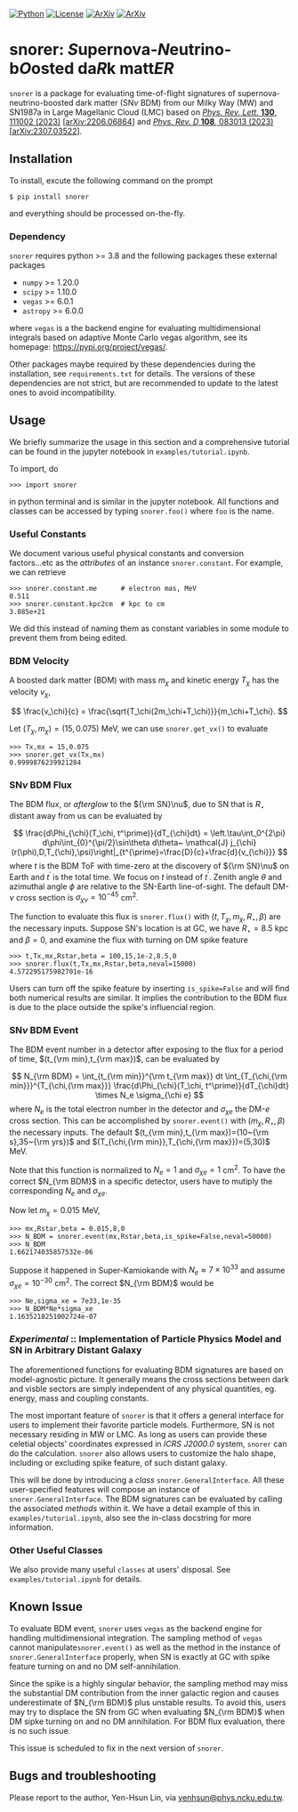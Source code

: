 <a href = "https://python.org" target = "_blank">![Python](https://img.shields.io/badge/python-3.8-blue.svg)</a>
<a href = "https://choosealicense.com/licenses/gpl-3.0/"  target = "_blank">![License](https://img.shields.io/badge/License-GPL_3.0-blue.svg)</a>
<a href = "https://arxiv.org/abs/2206.06864"  target = "_blank">![ArXiv](https://img.shields.io/badge/arXiv-2206.06864-yellowgreen.svg)</a>
<a href = "https://arxiv.org/abs/2307.03522"  target = "_blank">![ArXiv](https://img.shields.io/badge/arXiv-2307.03522-yellowgreen.svg)</a>

# snorer: *S*upernova-*N*eutrino-b*O*osted da*R*k matt*ER*


`snorer` is a package for evaluating time-of-flight signatures of supernova-neutrino-boosted dark matter (SN*ν* BDM) from our Milky Way (MW) and SN1987a in Large Magellanic Cloud (LMC) based on
<a href = "https://doi.org/10.1103/PhysRevLett.130.111002" target = "_blank">*Phys. Rev. Lett.* **130**, 111002 (2023)</a> [<a href = "https://arxiv.org/abs/2206.06864" target = "_blank">arXiv:2206.06864</a>]
and
<a href = "https://doi.org/10.1103/PhysRevD.108.083013" target = "_blank">*Phys. Rev. D* **108**, 083013 (2023)</a>
[<a href = "https://arxiv.org/abs/2307.03522" target = "_blank">arXiv:2307.03522</a>].

## Installation

To install, excute the following command on the prompt

    $ pip install snorer

and everything should be processed on-the-fly.

### Dependency

`snorer` requires python >= 3.8 and the following packages these external packages

- `numpy` >= 1.20.0
- `scipy` >= 1.10.0
- `vegas` >= 6.0.1
- `astropy` >= 6.0.0

where `vegas` is a the backend engine for evaluating multidimensional integrals based on adaptive Monte Carlo vegas algorithm, see its homepage: <a heref = "https://pypi.org/project/vegas/" target = "_blank">https://pypi.org/project/vegas/</a>.

Other packages maybe required by these dependencies during the installation, see `requirements.txt` for details.
The versions of these dependencies are not strict, but are recommended to update to the latest ones to avoid incompatibility.

## Usage

We briefly summarize the usage in this section and a comprehensive tutorial can be found in the jupyter notebook in `examples/tutorial.ipynb`.

To import, do

    >>> import snorer

in python terminal and is similar in the jupyter notebook.
All functions and classes can be accessed by typing `snorer.foo()` where `foo` is the name.




### Useful Constants

We document various useful physical constants and conversion factors...etc as the *attributes* of an instance `snorer.constant`.
For example, we can retrieve

    >>> snorer.constant.me      # electron mas, MeV
    0.511
    >>> snorer.constant.kpc2cm  # kpc to cm
    3.085e+21

We did this instead of naming them as constant variables in some module to prevent them from being edited.

### BDM Velocity

A boosted dark matter (BDM) with mass $m_\chi$ and kinetic energy $T_\chi$ has the velocity $v_\chi$,

$$
\frac{v_\chi}{c} = \frac{\sqrt{T_\chi(2m_\chi+T_\chi)}}{m_\chi+T_\chi}.
$$

Let $(T_\chi,m_\chi)=(15,0.075)$ MeV, we can use
`snorer.get_vx()` to evaluate

    >>> Tx,mx = 15,0.075
    >>> snorer.get_vx(Tx,mx)
    0.9999876239921284


### SN*ν* BDM Flux 

The BDM flux, or *afterglow* to the ${\rm SN}\nu$, due to SN that is $R_\star$ distant away from us can be evaluated by 

$$
\frac{d\Phi_{\chi}(T_\chi, t^\prime)}{dT_{\chi}dt} =
\left.\tau\int_0^{2\pi} d\phi\int_{0}^{\pi/2}\sin\theta d\theta~ \mathcal{J} j_{\chi}(r(\phi),D,T_{\chi},\psi)\right|_{t^{\prime}=\frac{D}{c}+\frac{d}{v_{\chi}}}
$$
where $t$ is the BDM ToF with time-zero at the discovery of  ${\rm SN}\nu$ on Earth and $t^\prime$ is the total time. We focus on $t$ instead of $t^\prime$.
Zenith angle $\theta$ and azimuthal angle $\phi$ are relative to the SN-Earth line-of-sight. The default DM-$\nu$ cross section is $\sigma_{\chi\nu}=10^{-45}$ cm<sup>2</sup>.

The function to evaluate this flux is `snorer.flux()` with $(t,T_\chi,m_\chi,R_\star,\beta)$ are the necessary inputs. 
Suppose SN's location is at GC, we have $R_\star=8.5$ kpc and $\beta=0$, and examine the flux with turning on DM spike feature

    >>> t,Tx,mx,Rstar,beta = 100,15,1e-2,8.5,0
    >>> snorer.flux(t,Tx,mx,Rstar,beta,neval=15000)
    4.572295175982701e-16

Users can turn off the spike feature by inserting `is_spike=False` and will find both numerical results are similar. It implies the contribution to the BDM flux is due to the place outside the spike's influencial region.

### SN*ν* BDM Event

The BDM event number in a detector after exposing to the flux for a period of time, $(t_{\rm min},t_{\rm max})$, can be evaluated by

$$
N_{\rm BDM} = \int_{t_{\rm min}}^{\rm t_{\rm max}} dt \int_{T_{\chi,{\rm min}}}^{T_{\chi,{\rm max}}}
\frac{d\Phi_{\chi}(T_\chi, t^\prime)}{dT_{\chi}dt} \times N_e \sigma_{\chi e}
$$
where $N_e$ is the total electron number in the detector and $\sigma_{\chi e}$ the DM-$e$ cross section.
This can be accomplished by `snorer.event()` with $(m_\chi,R_\star,\beta)$ the necessary inputs.
The default $(t_{\rm min},t_{\rm max})=(10~{\rm s},35~{\rm yrs})$ and $(T_{\chi,{\rm min}},T_{\chi,{\rm max}})=(5,30)$ MeV.

Note that this function is normalized to $N_e=1$ and $\sigma_{\chi e}=1$ cm<sup>2</sup>.
To have the correct $N_{\rm BDM}$ in a specific detector, users have to mutiply the corresponding $N_e$ and $\sigma_{\chi e}$.

Now let $m_\chi=0.015$ MeV,

    >>> mx,Rstar,beta = 0.015,8,0
    >>> N_BDM = snorer.event(mx,Rstar,beta,is_spike=False,neval=50000)
    >>> N_BDM
    1.662174035857532e-06

Suppose it happened in Super-Kamiokande with $N_e\approx 7\times 10^{33}$ and assume $\sigma_{\chi e}=10^{-30}$ cm<sup>2</sup>. The correct $N_{\rm BDM}$ would be

    >>> Ne,sigma_xe = 7e33,1e-35
    >>> N_BDM*Ne*sigma_xe
    1.1635218251002724e-07

### *Experimental* :: Implementation of Particle Physics Model and SN in Arbitrary Distant Galaxy

The aforementioned functions for evaluating BDM signatures are based on model-agnostic picture. It generally means the cross sections between dark and visble sectors are simply independent of any physical quantities, eg. energy, mass and coupling constants.

The most important feature of `snorer` is that it offers a general interface for users to implement their favorite particle models.
Furthermore, SN is not necessary residing in MW or LMC. As long as users can provide these celetial objects' coordinates expressed in *ICRS J2000.0* system, `snorer` can do the calculation.
`snorer` also allows users to customize the halo shape, including or excluding spike feature, of such distant galaxy.

This will be done by introducing a *class* `snorer.GeneralInterface`.
All these user-specified features will compose an instance of `snorer.GeneralInterface`.
The BDM signatures can be evaluated by calling the associated *methods* within it.
We have a detail example of this in `examples/tutorial.ipynb`, also see the in-class docstring for more information.


### Other Useful Classes

We also provide many useful `classes` at users' disposal. See `examples/tutorial.ipynb` for details.

## Known Issue

To evaluate BDM event, `snorer` uses `vegas` as the backend engine for handling multidimensional integration.
The sampling method of `vegas` cannot manipulate`snorer.event()` as well as the method in the instance of `snorer.GeneralInterface` properly, when SN is exactly at GC with spike feature turning on and no DM self-annihilation.

Since the spike is a highly singular behavior, the sampling method may miss the substantial DM contribution from the inner galactic region and causes underestimate of $N_{\rm BDM}$ plus unstable results. 
To avoid this, users may try to displace the SN from GC when evaluating $N_{\rm BDM}$ when DM sipke turning on and no DM annihilation.
For BDM flux evaluation, there is no such issue.

This issue is scheduled to fix in the next version of `snorer`.

## Bugs and troubleshooting

Please report to the author, Yen-Hsun Lin, via [yenhsun@phys.ncku.edu.tw](mailto:yenhsun@phys.ncku.edu.tw).

